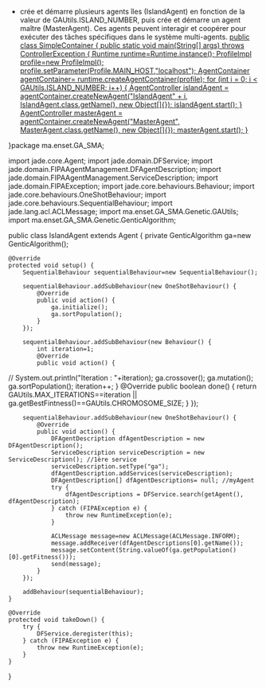* crée et démarre plusieurs agents îles (IslandAgent) en fonction de la valeur de GAUtils.ISLAND_NUMBER, puis crée et démarre un agent maître (MasterAgent). Ces agents peuvent interagir et coopérer pour exécuter des tâches spécifiques dans le système multi-agents.
[public class SimpleContainer  {
    public static void main(String[] args) throws ControllerException {
        Runtime runtime=Runtime.instance();
        ProfileImpl profile=new ProfileImpl();
        profile.setParameter(Profile.MAIN_HOST,"localhost");
        AgentContainer agentContainer= runtime.createAgentContainer(profile);
        for (int i = 0; i < GAUtils.ISLAND_NUMBER; i++) {
            AgentController islandAgent = agentContainer.createNewAgent("IslandAgent" + i, IslandAgent.class.getName(), new Object[]{});
            islandAgent.start();
        }
        AgentController masterAgent = agentContainer.createNewAgent("MasterAgent", MasterAgent.class.getName(), new Object[]{});
        masterAgent.start();
    }](https://github.com/BOUARGALNE/SMA-IA-distributed/blob/8fbb191cd22b31809e5ce78ad1f18cdf9e46a8ef/TP_GA_With_SMA/src/ma/enset/GA_SMA/IslandAgent.java#L20)

}package ma.enset.GA_SMA;

import jade.core.Agent;
import jade.domain.DFService;
import jade.domain.FIPAAgentManagement.DFAgentDescription;
import jade.domain.FIPAAgentManagement.ServiceDescription;
import jade.domain.FIPAException;
import jade.core.behaviours.Behaviour;
import jade.core.behaviours.OneShotBehaviour;
import jade.core.behaviours.SequentialBehaviour;
import jade.lang.acl.ACLMessage;
import ma.enset.GA_SMA.Genetic.GAUtils;
import ma.enset.GA_SMA.Genetic.GenticAlgorithm;


public class IslandAgent extends Agent {
    private GenticAlgorithm ga=new GenticAlgorithm();

    @Override
    protected void setup() {
        SequentialBehaviour sequentialBehaviour=new SequentialBehaviour();

        sequentialBehaviour.addSubBehaviour(new OneShotBehaviour() {
            @Override
            public void action() {
                ga.initialize();
                ga.sortPopulation();
            }
        });

        sequentialBehaviour.addSubBehaviour(new Behaviour() {
            int iteration=1;
            @Override
            public void action() {
//                System.out.println("Iteration : "+iteration);
                ga.crossover();
                ga.mutation();
                ga.sortPopulation();
                iteration++;
            }
            @Override
            public boolean done() {
                return GAUtils.MAX_ITERATIONS==iteration ||  ga.getBestFintness()==GAUtils.CHROMOSOME_SIZE;
            }
        });

        sequentialBehaviour.addSubBehaviour(new OneShotBehaviour() {
            @Override
            public void action() {
                DFAgentDescription dfAgentDescription = new DFAgentDescription();
                ServiceDescription serviceDescription = new ServiceDescription(); //1ère service
                serviceDescription.setType("ga");
                dfAgentDescription.addServices(serviceDescription);
                DFAgentDescription[] dfAgentDescriptions= null; //myAgent
                try {
                    dfAgentDescriptions = DFService.search(getAgent(), dfAgentDescription);
                } catch (FIPAException e) {
                    throw new RuntimeException(e);
                }

                ACLMessage message=new ACLMessage(ACLMessage.INFORM);
                message.addReceiver(dfAgentDescriptions[0].getName());
                message.setContent(String.valueOf(ga.getPopulation()[0].getFitness()));
                send(message);
            }
        });

        addBehaviour(sequentialBehaviour);
    }

    @Override
    protected void takeDown() {
        try {
            DFService.deregister(this);
        } catch (FIPAException e) {
            throw new RuntimeException(e);
        }
    }
}
